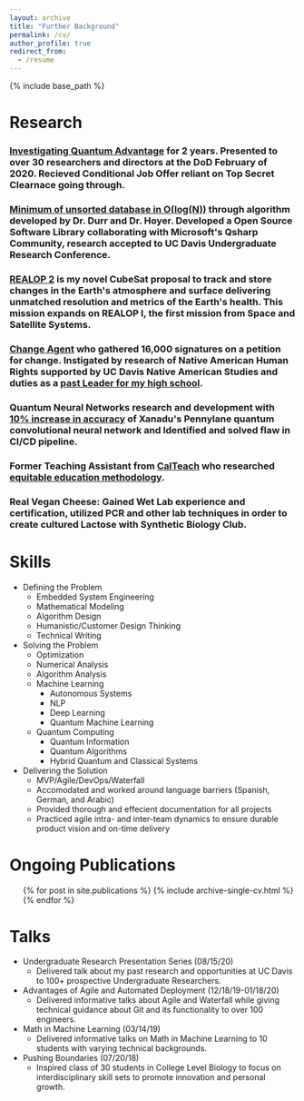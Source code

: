 ```yaml
---
layout: archive
title: "Further Background"
permalink: /cv/
author_profile: true
redirect_from:
  - /resume
---
```


{% include base_path %}


Research
======
### [Investigating Quantum Advantage](https://docs.google.com/presentation/d/1I1tBIrZ28ssQfQgxVqNMmaTEu7NHP2SI6ZPYPRfkQUw/edit?usp=sharing) for 2 years. Presented to over 30 researchers and directors at the DoD February of 2020. Recieved Conditional Job Offer reliant on Top Secret Clearnace going through.

### [Minimum of unsorted database in O(log(N))](https://github.com/mertall/DurrHoyerLibrary) through algorithm developed by Dr. Durr and Dr. Hoyer. Developed a Open Source Software Library collaborating with Microsoft's Qsharp Community, research accepted to UC Davis Undergraduate Research Conference.       

### [REALOP 2](http://bitly.ws/bSXK) is my novel CubeSat proposal to track and store changes in the Earth's atmosphere and surface delivering unmatched resolution and metrics of the Earth's health. This mission expands on REALOP I, the first mission from Space and Satellite Systems.      

### [Change Agent](https://www.change.org/p/waubonsie-valley-adminstration-change-waubonsie-valley-high-school-s-mascot/dashboard?source_location=user_profile_started) who gathered 16,000 signatures on a petition for change. Instigated by research of Native American Human Rights supported by UC Davis Native American Studies and duties as a [past Leader for my high school](http://wvhs.ipsd.org/News.aspx?id=99090).      

### Quantum Neural Networks research and development with [10% increase in accuracy](https://github.com/XanaduAI/qml/pull/96) of Xanadu's Pennylane quantum convolutional neural network and Identified and solved flaw in CI/CD pipeline.    
 
### Former Teaching Assistant from [CalTeach](https://calteach.universityofcalifornia.edu/about/) who researched [equitable education methodology](https://docs.google.com/document/d/1Mch4lpR-XNMifn4EpstGSTs2YSxNYHBRkVg394yPB7Q/edit?usp=sharing).    

### Real Vegan Cheese: Gained Wet Lab experience and certification, utilized PCR and other lab techniques in order to create cultured Lactose with Synthetic Biology Club. 

Skills
======
* Defining the Problem
  * Embedded System Engineering 
  * Mathematical Modeling 
  * Algorithm Design
  * Humanistic/Customer Design Thinking
  * Technical Writing
* Solving the Problem
  * Optimization
  * Numerical Analysis
  * Algorithm Analysis 
  * Machine Learning 
    * Autonomous Systems 
    * NLP
    * Deep Learning
    * Quantum Machine Learning
  * Quantum Computing
    * Quantum Information
    * Quantum Algorithms
    * Hybrid Quantum and Classical Systems
* Delivering the Solution
  * MVP/Agile/DevOps/Waterfall
  * Accomodated and worked around language barriers (Spanish, German, and Arabic)
  * Provided thorough and effecient documentation for all projects
  * Practiced agile intra- and inter-team dynamics to ensure durable product vision and on-time delivery


Ongoing Publications
======
  <ul>{% for post in site.publications %}
    {% include archive-single-cv.html %}
  {% endfor %}</ul>

Talks
======
* Undergraduate Research Presentation Series (08/15/20)           
  *  Delivered talk about my past research and opportunities at UC Davis to 100+ prospective Undergraduate Researchers.       
* Advantages of Agile and Automated Deployment (12/18/19-01/18/20)        
  *  Delivered informative talks about Agile and Waterfall while giving technical guidance about Git and its functionality to over 100 engineers.      
* Math in Machine Learning (03/14/19)            
  *  Delivered informative talks on Math in Machine Learning to 10 students with varying technical backgrounds.       
* Pushing Boundaries (07/20/18)           
  *  Inspired class of 30 students in College Level Biology to focus on interdisciplinary skill sets to promote innovation and personal growth.         

